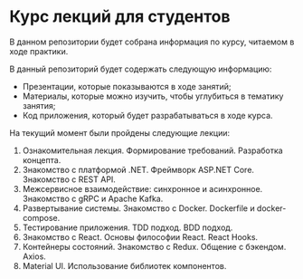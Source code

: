 # Курс лекций для студентов

В данном репозитории будет собрана информация по курсу, читаемом в ходе практики.

В данный репозиторий будет содержать следующую информацию:

- Презентации, которые показываются в ходе занятий;
- Материалы, которые можно изучить, чтобы углубиться в тематику занятия;
- Код приложения, который будет разрабатываться в ходе курса.

На текущий момент были пройдены следующие лекции:
1. Ознакомительная лекция. Формирование требований. Разработка концепта.
2. Знакомство с платформой .NET. Фреймворк ASP.NET Core. Знакомство с REST API.
3. Межсервисное взаимодействие: синхронное и асинхронное. Знакомство с gRPC и Apache Kafka.
4. Развертывание системы. Знакомство с Docker. Dockerfile и docker-compose.
5. Тестирование приложения. TDD подход. BDD подход.
6. Знакомство с React. Основы философии React. React Hooks.
7. Контейнеры состояний. Знакомство с Redux. Общение с бэкендом. Axios.
8. Material UI. Использование библиотек компонентов.
